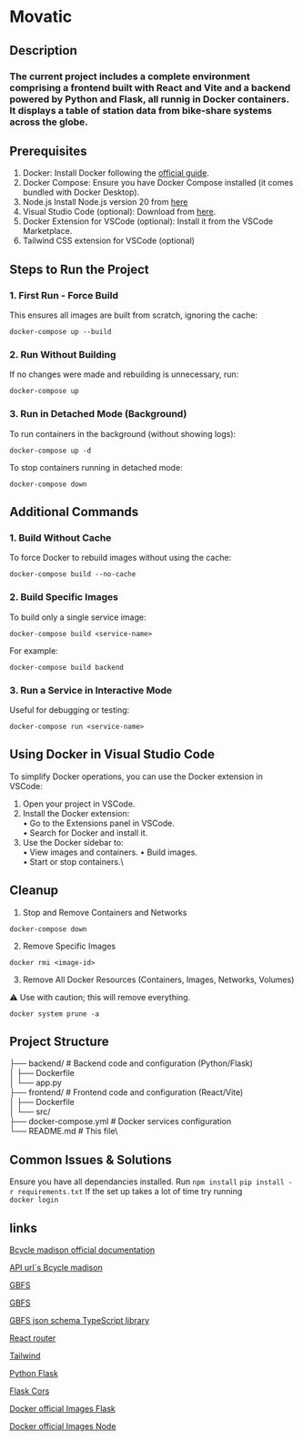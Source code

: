 # Movatic
## Description
### The current project includes a complete environment comprising a **frontend** built with **React and Vite** and a backend powered by Python and Flask, all runnig in Docker containers. It displays a table of station data from bike-share systems across the globe. 

## Prerequisites
1. Docker: Install Docker following the [official guide](https://www.docker.com/).
2. Docker Compose: Ensure you have Docker Compose installed (it comes bundled with Docker Desktop).
3. Node.js Install Node.js version 20 from [here](https://nodejs.org/en/download/package-manager/current)
4. Visual Studio Code (optional): Download from [here](https://code.visualstudio.com/download).
5. Docker Extension for VSCode (optional): Install it from the VSCode Marketplace.
6. Tailwind CSS extension for VSCode (optional)

## Steps to Run the Project
### 1. First Run - Force Build

This ensures all images are built from scratch, ignoring the cache:

`docker-compose up --build`

### 2. Run Without Building

If no changes were made and rebuilding is unnecessary, run:

`docker-compose up`

### 3. Run in Detached Mode (Background)

To run containers in the background (without showing logs):

`docker-compose up -d`

To stop containers running in detached mode:

`docker-compose down`

## Additional Commands

### 1. Build Without Cache

To force Docker to rebuild images without using the cache:

`docker-compose build --no-cache`

### 2. Build Specific Images

To build only a single service image:

`docker-compose build <service-name>`

For example:

`docker-compose build backend`

### 3. Run a Service in Interactive Mode

Useful for debugging or testing:

`docker-compose run <service-name>`

## Using Docker in Visual Studio Code

To simplify Docker operations, you can use the Docker extension in VSCode:
1. Open your project in VSCode.
2. Install the Docker extension:\
• Go to the Extensions panel in VSCode.\
• Search for Docker and install it.
3. Use the Docker sidebar to:\
• View images and containers.
• Build images.\
• Start or stop containers.\

## Cleanup

1. Stop and Remove Containers and Networks

`docker-compose down`

2. Remove Specific Images

`docker rmi <image-id>`

3. Remove All Docker Resources (Containers, Images, Networks, Volumes)

⚠️ Use with caution; this will remove everything.

`docker system prune -a`

## Project Structure

├── backend/         # Backend code and configuration (Python/Flask)\
│   ├── Dockerfile\
│   └── app.py\
├── frontend/        # Frontend code and configuration (React/Vite)\
│   ├── Dockerfile\
│   └── src/\
├── docker-compose.yml  # Docker services configuration\
└── README.md           # This file\

## Common Issues & Solutions
Ensure you have all dependancies installed. Run
`npm install`
`pip install -r requirements.txt`
If the set up takes a lot of time try running\
`docker login`

## links
[Bcycle madison official documentation](https://madison.bcycle.com/)

[API url´s Bcycle madison](https://madison.bcycle.com/)

[GBFS](https://github.com/MobilityData/gbfs)

[GBFS](https://github.com/MobilityData/gbfs)

[GBFS json schema TypeScript library](https://github.com/MobilityData/gbfs-json-schema/blob/master/models/typescript/README.md)

[React router](https://reactrouter.com/)

[Tailwind](https://tailwindcss.com/docs/)

[Python Flask](https://flask.palletsprojects.com/en/stable/)

[Flask Cors](https://pypi.org/project/Flask-Cors/)

[Docker official Images Flask](https://docs.docker.com/reference/samples/flask/)

[Docker official Images Node](https://hub.docker.com/_/node)





